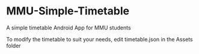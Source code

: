 MMU-Simple-Timetable
====================

A simple timetable Android App for MMU students

To modify the timetable to suit your needs, edit timetable.json in the Assets folder
